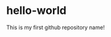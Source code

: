 # hello-world
This is my first github repository name!
<?php
//I have strated it becaouse i want to learn programming!
?>
